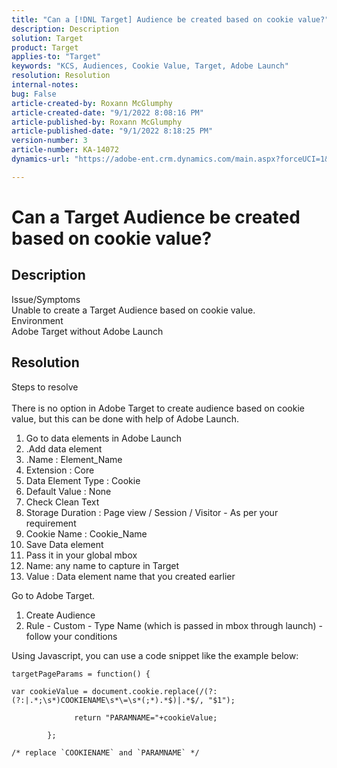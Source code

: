 ```yaml
---
title: "Can a [!DNL Target] Audience be created based on cookie value?"
description: Description
solution: Target
product: Target
applies-to: "Target"
keywords: "KCS, Audiences, Cookie Value, Target, Adobe Launch"
resolution: Resolution
internal-notes: 
bug: False
article-created-by: Roxann McGlumphy
article-created-date: "9/1/2022 8:08:16 PM"
article-published-by: Roxann McGlumphy
article-published-date: "9/1/2022 8:18:25 PM"
version-number: 3
article-number: KA-14072
dynamics-url: "https://adobe-ent.crm.dynamics.com/main.aspx?forceUCI=1&pagetype=entityrecord&etn=knowledgearticle&id=2eaa97cd-312a-ed11-9db1-002248086a27"

---
```

# Can a Target Audience be created based on cookie value?

## Description

Issue/Symptoms<br>
Unable to create a Target Audience based on cookie value.
<br>Environment<br>
Adobe Target without Adobe Launch




## Resolution

Steps to resolve<br><br>
There is no option in Adobe Target to create audience based on cookie value, but this can be done with help of Adobe Launch.

1. Go to data elements in Adobe Launch
2. .Add data element
3. .Name : Element_Name
4. Extension : Core
5. Data Element Type : Cookie
6. Default Value : None
7. Check Clean Text
8. Storage Duration : Page view / Session / Visitor - As per your requirement
9. Cookie Name : Cookie_Name
10. Save Data element
11. Pass it in your global mbox
12. Name: any name to capture in Target
13. Value : Data element name that you created earlier




Go to Adobe Target.

1. Create Audience
2. Rule - Custom - Type Name (which is passed in mbox through launch) - follow your conditions




Using Javascript, you can use a code snippet like the example below:


```
targetPageParams = function() {

var cookieValue = document.cookie.replace(/(?:(?:|.*;\s*)COOKIENAME\s*\=\s*(;*).*$)|.*$/, "$1");

              return "PARAMNAME="+cookieValue;

        };

/* replace `COOKIENAME` and `PARAMNAME` */
```

